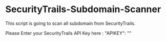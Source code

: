 # SecurityTrails-Subdomain-Scanner
This script is going to scan all subdomain from SecurityTrails.

Please Enter your SecurityTrails API Key here : "APIKEY": "<Enter Your SecurityTrails API Key>"
